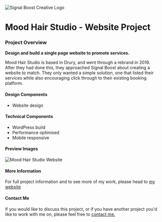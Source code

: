 ![Signal Boost Creative Logo](https://signalboost.co.nz/wp-content/uploads/2021/04/Signal-Boost-Logo-Small.jpg)

# Mood Hair Studio - Website Project
### Project Overview
**Design and build a single page website to promote services.**

Mood Hair Studio is based in Drury, and went through a rebrand in 2019. After they had done this, they approached Signal Boost about creating a website to match. They only wanted a simple solution, one that listed their services while also encouraging click through to their existing booking platform.

#### Design Components
* Website design

#### Technical Components
* WordPress build
* Performance optimised
* Mobile responsive

#### Preview Images
![Mood Hair Studio Website](https://signalboost.co.nz/wp-content/uploads/2020/04/Mood.jpg)

#### More Information
For full project information and to see more of my work, please head to [my website](https://signalboost.co.nz/portfolio/website-design-mood-hair/)

#### Contact Me
If you would like to discuss this project, or if you have another project you'd like to work with me on, please feel free to [contact me.](https://signalboost.co.nz/contact/) 